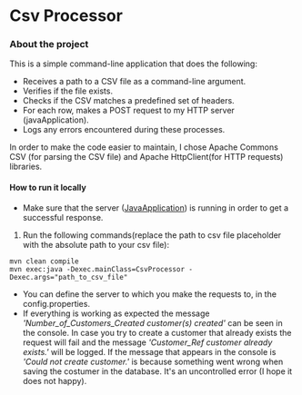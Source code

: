 # Csv Processor

### About the project 
This is a simple command-line application that does the following:
   - Receives a path to a CSV file as a command-line argument.
   - Verifies if the file exists.
   - Checks if the CSV matches a predefined set of headers.
   - For each row, makes a POST request to my HTTP server (javaApplication).
   - Logs any errors encountered during these processes. 

In order to make the code easier to maintain, I chose Apache Commons CSV (for parsing the CSV file) and 
Apache HttpClient(for HTTP requests) libraries. 

#### How to run it locally
- Make sure that the server ([JavaApplication](https://github.com/barbaravsousa/assignments-javaApplication)) is running in order to get a successful response.
1) Run the following commands(replace the path to csv file placeholder with the absolute path to your csv file):
```
mvn clean compile 
mvn exec:java -Dexec.mainClass=CsvProcessor -Dexec.args="path_to_csv_file"
```
- You can define the server to which you make the requests to, in the config.properties. 
- If everything is working as expected the message *'Number_of_Customers_Created customer(s) created'* can be seen in the console. 
In case you try to create a customer that already exists the request will fail and the message *'Customer_Ref customer already exists.'* will be logged. 
If the message that appears in the console is *'Could not create customer.'* is because something went wrong when saving the costumer in the database. It's an
uncontrolled error (I hope it does not happy). 
